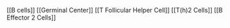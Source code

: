 [[B cells]]
[[Germinal Center]]
[[T Follicular Helper Cell]]
[[T(h)2 Cells]]
[[B Effector 2 Cells]]
